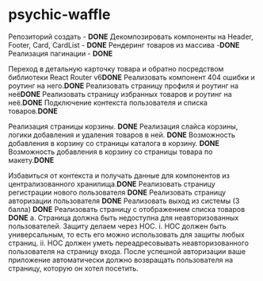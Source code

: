 # psychic-waffle

Репозиторий создать - **DONE**
Декомпозировать компоненты на Header, Footer, Card, CardList - **DONE**
Рендеринг товаров из массива -**DONE**
Реализация пагинации - **DONE**

Переход в детальную карточку товара и обратно посредством библиотеки
React Router v6**DONE**
Реализовать компонент 404 ошибки и роутинг на него.**DONE**
Реализовать страницу профиля и роутинг на неё**DONE**
Реализовать страницу избранных товаров и роутинг на неё.**DONE**
Подключение контекста пользователя и списка товаров.**DONE**

Реализация страницы корзины. **DONE**
Реализация слайса корзины, логики добавления и удаления товаров в ней. **DONE**
Возможность добавления в корзину со страницы каталога в корзину. **DONE**
Возможность добавления в корзину со страницы товара по макету.**DONE**

Избавиться от контекста и получать данные для компонентов из централизованного хранилища.**DONE**
Реализовать страницу регистрации нового пользователя **DONE**
Реализовать страницу авторизации пользователя **DONE**
Реализовать выход из системы (3 балла) **DONE**
Реализовать страницу с отображением списка товаров **DONE**
a. Страница должна быть недоступна для неавторизованных пользователей.
Защиту делаем через HOC.
i. HOC должен быть универсальным, то есть его можно использовать для
защиты любых страниц.
ii. HOC должен уметь переадресовывать неавторизованного
пользователя на страницу входа. После успешной авторизации ваше
приложение автоматически должно возвращать пользователя на
страницу, которую он хотел посетить.